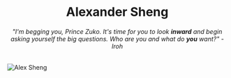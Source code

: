 <h1 align="center">Alexander Sheng</h1>
<h6 align="center">"I'm begging you, Prince Zuko. It's time for you to look <strong>inward</strong> and begin asking yourself the big questions. Who are you and what do <strong>you</strong> want?" - Iroh</h3>

![Alex Sheng](https://intrepidbird.me/images/intrepidmaths.jpg)

<!---
realrealAlexS/realrealAlexS is a ✨ special ✨ repository because its `README.md` (this file) appears on your GitHub profile.
You can click the Preview link to take a look at your changes.
--->
